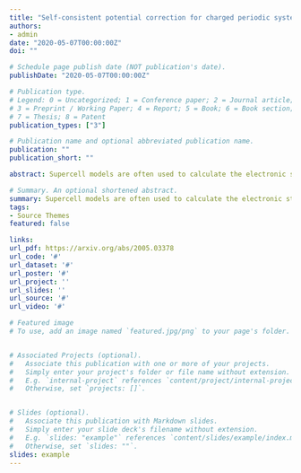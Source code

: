 ```yaml
---
title: "Self-consistent potential correction for charged periodic systems"
authors:
- admin
date: "2020-05-07T00:00:00Z"
doi: ""

# Schedule page publish date (NOT publication's date).
publishDate: "2020-05-07T00:00:00Z"

# Publication type.
# Legend: 0 = Uncategorized; 1 = Conference paper; 2 = Journal article;
# 3 = Preprint / Working Paper; 4 = Report; 5 = Book; 6 = Book section;
# 7 = Thesis; 8 = Patent
publication_types: ["3"]

# Publication name and optional abbreviated publication name.
publication: ""
publication_short: ""

abstract: Supercell models are often used to calculate the electronic structure of local perturbations from the ideal periodicity in the bulk or on the surface of a crystal or in wires. When the defect or adsorbent is charged, a jellium counter charge is applied to maintain overall neutrality, but the interaction of the artificially repeated charges has to be corrected, both in the total energy and in the one-electron eigenvalues and eigenstates. This becomes paramount in slab or wire calculations, where the jellium counter charge may induce spurious states in the vacuum. We present here a self-consistent potential correction scheme and provide successful tests of it for bulk and slab calculations.

# Summary. An optional shortened abstract.
summary: Supercell models are often used to calculate the electronic structure of local perturbations from the ideal periodicity in the bulk or on the surface of a crystal or in wires. When the defect or adsorbent is charged, a jellium counter charge is applied to maintain overall neutrality, but the interaction of the artificially repeated charges has to be corrected, both in the total energy and in the one-electron eigenvalues and eigenstates. This becomes paramount in slab or wire calculations, where the jellium counter charge may induce spurious states in the vacuum. We present here a self-consistent potential correction scheme and provide successful tests of it for bulk and slab calculations.
tags:
- Source Themes
featured: false

links:
url_pdf: https://arxiv.org/abs/2005.03378
url_code: '#'
url_dataset: '#'
url_poster: '#'
url_project: ''
url_slides: ''
url_source: '#'
url_video: '#'

# Featured image
# To use, add an image named `featured.jpg/png` to your page's folder. 


# Associated Projects (optional).
#   Associate this publication with one or more of your projects.
#   Simply enter your project's folder or file name without extension.
#   E.g. `internal-project` references `content/project/internal-project/index.md`.
#   Otherwise, set `projects: []`.


# Slides (optional).
#   Associate this publication with Markdown slides.
#   Simply enter your slide deck's filename without extension.
#   E.g. `slides: "example"` references `content/slides/example/index.md`.
#   Otherwise, set `slides: ""`.
slides: example
---
```

